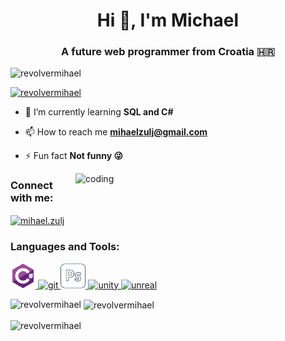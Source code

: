 <h1 align="center">Hi 👋, I'm Michael</h1>
<h3 align="center">A future web programmer from Croatia 🇭🇷</h3>

<p align="left"> <img src="https://komarev.com/ghpvc/?username=revolvermihael&label=Profile%20views&color=0e75b6&style=flat" alt="revolvermihael" /> </p>

<p align="left"> <a href="https://github.com/ryo-ma/github-profile-trophy"><img src="https://github-profile-trophy.vercel.app/?username=revolvermihael" alt="revolvermihael" /></a> </p>

- 🌱 I’m currently learning **SQL and C#**

- 📫 How to reach me **mihaelzulj@gmail.com**

- ⚡ Fun fact **Not funny 😜**

<img align="right" alt="coding" width="400" src="https://media2.giphy.com/media/JYZWs0UkzK2WKBoCUM/giphy.gif">

<h3 align="left">Connect with me:</h3>
<p align="left">
<a href="https://fb.com/mihael.zulj" target="blank"><img align="center" src="https://raw.githubusercontent.com/rahuldkjain/github-profile-readme-generator/master/src/images/icons/Social/facebook.svg" alt="mihael.zulj" height="30" width="40" /></a>
</p>

<h3 align="left">Languages and Tools:</h3>
<p align="left"> <a href="https://www.w3schools.com/cs/" target="_blank" rel="noreferrer"> <img src="https://raw.githubusercontent.com/devicons/devicon/master/icons/csharp/csharp-original.svg" alt="csharp" width="40" height="40"/> </a> <a href="https://git-scm.com/" target="_blank" rel="noreferrer"> <img src="https://www.vectorlogo.zone/logos/git-scm/git-scm-icon.svg" alt="git" width="40" height="40"/> </a> <a href="https://www.photoshop.com/en" target="_blank" rel="noreferrer"> <img src="https://raw.githubusercontent.com/devicons/devicon/master/icons/photoshop/photoshop-line.svg" alt="photoshop" width="40" height="40"/> </a> <a href="https://unity.com/" target="_blank" rel="noreferrer"> <img src="https://www.vectorlogo.zone/logos/unity3d/unity3d-icon.svg" alt="unity" width="40" height="40"/> </a> <a href="https://unrealengine.com/" target="_blank" rel="noreferrer"> <img src="https://raw.githubusercontent.com/kenangundogan/fontisto/036b7eca71aab1bef8e6a0518f7329f13ed62f6b/icons/svg/brand/unreal-engine.svg" alt="unreal" width="40" height="40"/> </a> </p>

<p><img align="left" src="https://github-readme-stats.vercel.app/api/top-langs?username=revolvermihael&show_icons=true&locale=en&layout=compact" alt="revolvermihael" /></p>

<p>&nbsp;<img align="center" src="https://github-readme-stats.vercel.app/api?username=revolvermihael&show_icons=true&locale=en" alt="revolvermihael" /></p>

<p><img align="center" src="https://github-readme-streak-stats.herokuapp.com/?user=revolvermihael&" alt="revolvermihael" /></p>







